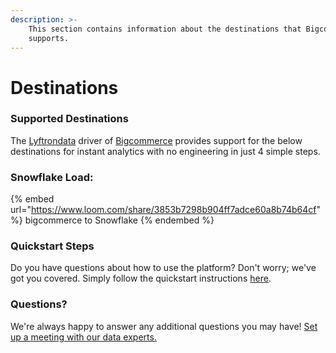 ```yaml
---
description: >-
    This section contains information about the destinations that Bigcommerce
    supports.
---
```


# Destinations

### Supported Destinations

The [Lyftrondata](https://www.lyftrondata.com/) driver of [Bigcommerce](https://www.lyftrondata.com/integration/finance-analytics/bigcommerce/) provides support for the below destinations for instant analytics with no engineering in just 4 simple steps.

### Snowflake Load:

{% embed url="https://www.loom.com/share/3853b7298b904ff7adce60a8b74b64cf" %}
bigcommerce to Snowflake
{% endembed %}

### Quickstart Steps

Do you have questions about how to use the platform? Don't worry; we've got you covered. Simply follow the quickstart instructions [here](README.md).

### Questions? <a href="#questions" id="questions"></a>

We're always happy to answer any additional questions you may have! [Set up a meeting with our data experts.](https://www.lyftrondata.com/book-a-meeting/)
